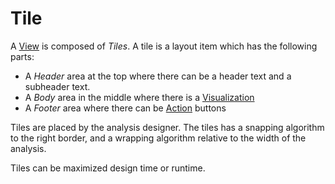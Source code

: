 # Tile

A [View](view.md) is composed of *Tiles*.
A tile is a layout item which has the following parts:
* A *Header* area at the top where there can be a header text and a subheader text.
* A *Body* area in the middle where there is a [Visualization](../visualizations.md)
* A *Footer* area where there can be [Action](action.md) buttons

Tiles are placed by the analysis designer. The tiles has a snapping algorithm to the right border, and a wrapping algorithm relative to the width of the analysis.

Tiles can be maximized design time or runtime.